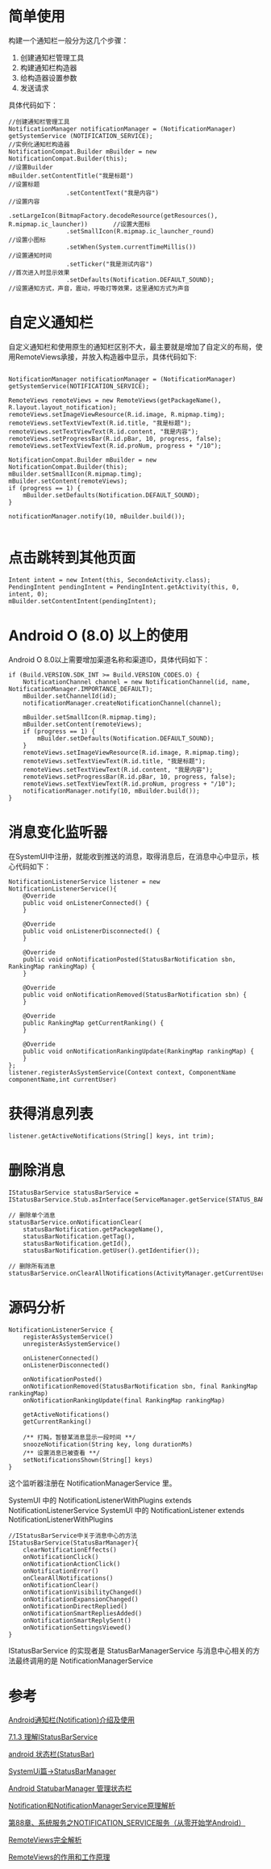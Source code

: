 
# 简单使用
构建一个通知栏一般分为这几个步骤：

1. 创建通知栏管理工具
1. 构建通知栏构造器
1. 给构造器设置参数
1. 发送请求

具体代码如下：
`````
//创建通知栏管理工具
NotificationManager notificationManager = (NotificationManager) getSystemService (NOTIFICATION_SERVICE);
//实例化通知栏构造器
NotificationCompat.Builder mBuilder = new NotificationCompat.Builder(this);
//设置Builder
mBuilder.setContentTitle("我是标题")                                     //设置标题
                .setContentText("我是内容")                              //设置内容 
                .setLargeIcon(BitmapFactory.decodeResource(getResources(), R.mipmap.ic_launcher))       //设置大图标 
                .setSmallIcon(R.mipmap.ic_launcher_round)               //设置小图标 
                .setWhen(System.currentTimeMillis())                    //设置通知时间
                .setTicker("我是测试内容")                               //首次进入时显示效果
                .setDefaults(Notification.DEFAULT_SOUND);               //设置通知方式，声音，震动，呼吸灯等效果，这里通知方式为声音

`````


# 自定义通知栏
自定义通知栏和使用原生的通知栏区别不大，最主要就是增加了自定义的布局，使用RemoteViews承接，并放入构造器中显示，具体代码如下:

`````

NotificationManager notificationManager = (NotificationManager) getSystemService(NOTIFICATION_SERVICE);

RemoteViews remoteViews = new RemoteViews(getPackageName(), R.layout.layout_notification);
remoteViews.setImageViewResource(R.id.image, R.mipmap.timg);
remoteViews.setTextViewText(R.id.title, "我是标题");
remoteViews.setTextViewText(R.id.content, "我是内容");
remoteViews.setProgressBar(R.id.pBar, 10, progress, false);
remoteViews.setTextViewText(R.id.proNum, progress + "/10");

NotificationCompat.Builder mBuilder = new NotificationCompat.Builder(this);
mBuilder.setSmallIcon(R.mipmap.timg);
mBuilder.setContent(remoteViews);
if (progress == 1) {
    mBuilder.setDefaults(Notification.DEFAULT_SOUND);
}

notificationManager.notify(10, mBuilder.build());


`````

# 点击跳转到其他页面
`````
Intent intent = new Intent(this, SecondeActivity.class);
PendingIntent pendingIntent = PendingIntent.getActivity(this, 0, intent, 0);
mBuilder.setContentIntent(pendingIntent);
`````

# Android O (8.0) 以上的使用
Android O 8.0以上需要增加渠道名称和渠道ID，具体代码如下：
``````
if (Build.VERSION.SDK_INT >= Build.VERSION_CODES.O) {
    NotificationChannel channel = new NotificationChannel(id, name, NotificationManager.IMPORTANCE_DEFAULT);
    mBuilder.setChannelId(id);
    notificationManager.createNotificationChannel(channel);

    mBuilder.setSmallIcon(R.mipmap.timg);
    mBuilder.setContent(remoteViews);
    if (progress == 1) {
        mBuilder.setDefaults(Notification.DEFAULT_SOUND);
    }
    remoteViews.setImageViewResource(R.id.image, R.mipmap.timg);
    remoteViews.setTextViewText(R.id.title, "我是标题");
    remoteViews.setTextViewText(R.id.content, "我是内容");
    remoteViews.setProgressBar(R.id.pBar, 10, progress, false);
    remoteViews.setTextViewText(R.id.proNum, progress + "/10");
    notificationManager.notify(10, mBuilder.build());
}
``````

# 消息变化监听器

在SystemUI中注册，就能收到推送的消息，取得消息后，在消息中心中显示，核心代码如下：
``````
NotificationListenerService listener = new NotificationListenerService(){
    @Override
    public void onListenerConnected() {
    }

    @Override
    public void onListenerDisconnected() {
    }

    @Override
    public void onNotificationPosted(StatusBarNotification sbn, RankingMap rankingMap) {
    }

    @Override
    public void onNotificationRemoved(StatusBarNotification sbn) {
    }

    @Override
    public RankingMap getCurrentRanking() {
    }

    @Override
    public void onNotificationRankingUpdate(RankingMap rankingMap) {
    }
};
listener.registerAsSystemService(Context context, ComponentName componentName,int currentUser)
``````

# 获得消息列表
`````
listener.getActiveNotifications(String[] keys, int trim);
`````

# 删除消息
`````
IStatusBarService statusBarService = IStatusBarService.Stub.asInterface(ServiceManager.getService(STATUS_BAR_SERVICE));

// 删除单个消息
statusBarService.onNotificationClear(
	statusBarNotification.getPackageName(),
	statusBarNotification.getTag(),
	statusBarNotification.getId(),
	statusBarNotification.getUser().getIdentifier());
		
// 删除所有消息
statusBarService.onClearAllNotifications(ActivityManager.getCurrentUser());		
`````


# 源码分析

`````
NotificationListenerService {
    registerAsSystemService()
    unregisterAsSystemService()

    onListenerConnected()
    onListenerDisconnected()

    onNotificationPosted()
    onNotificationRemoved(StatusBarNotification sbn, final RankingMap rankingMap) 
    onNotificationRankingUpdate(final RankingMap rankingMap) 

    getActiveNotifications()
    getCurrentRanking()

    /** 打盹，暂替某消息显示一段时间 **/
    snoozeNotification(String key, long durationMs)
    /** 设置消息已被查看 **/
    setNotificationsShown(String[] keys)
}
`````
这个监听器注册在 NotificationManagerService 里。

SystemUI 中的 NotificationListenerWithPlugins extends NotificationListenerService 
SystemUI 中的 NotificationListener extends NotificationListenerWithPlugins 

``````
//IStatusBarService中关于消息中心的方法
IStatusBarService(StatusBarManager){
    clearNotificationEffects()
    onNotificationClick()
    onNotificationActionClick()
    onNotificationError()
    onClearAllNotifications()
    onNotificationClear()
    onNotificationVisibilityChanged()
    onNotificationExpansionChanged()
    onNotificationDirectReplied()
    onNotificationSmartRepliesAdded()
    onNotificationSmartReplySent()
    onNotificationSettingsViewed()
}
``````
IStatusBarService 的实现者是 StatusBarManagerService
与消息中心相关的方法最终调用的是 NotificationManagerService

# 参考
[Android通知栏(Notification)介绍及使用](https://blog.csdn.net/qq_34163551/article/details/79851542)

[7.1.3 理解IStatusBarService](https://www.kancloud.cn/alex_wsc/android-deep3/416484)

[android 状态栏(StatusBar)](https://blog.csdn.net/jdsjlzx/article/details/22482423/)

[SystemUi篇->StatusBarManager](https://blog.csdn.net/liu149339750/article/details/50735629)

[Android StatubarManager 管理状态栏](https://www.jianshu.com/p/b0b0c2eb3e85)

[Notification和NotificationManagerService原理解析](https://blog.csdn.net/cbzcbzcbzcbz/article/details/104068389)

[第88章、系统服务之NOTIFICATION_SERVICE服务（从零开始学Android）](https://blog.csdn.net/chenliaolve8143/article/details/100998299)

[RemoteViews完全解析](https://blog.csdn.net/qq_28702545/article/details/51871443)

[RemoteViews的作用和工作原理](https://www.jianshu.com/p/7034a1ba1e74)

